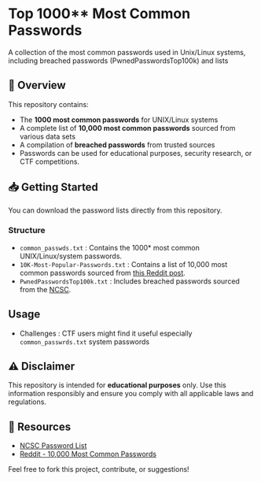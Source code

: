# Top 1000** Most Common Passwords
A collection of the most common passwords used in Unix/Linux systems, including breached passwords (PwnedPasswordsTop100k) and lists

## 📜 Overview

This repository contains:
- The **1000 most common passwords** for UNIX/Linux systems
- A complete list of **10,000 most common passwords** sourced from various data sets
- A compilation of **breached passwords** from trusted sources
- Passwords can be used for educational purposes, security research, or CTF competitions.

## 📥 Getting Started

You can download the password lists directly from this repository.

### Structure
- `common_passwds.txt` : Contains the 1000* most common UNIX/Linux/system passwords.
- `10K-Most-Popular-Passwords.txt` : Contains a list of 10,000 most common passwords sourced from [this Reddit post](https://www.reddit.com/r/wikipedia/comments/1ggk0v8/10000_most_common_passwords/).
- `PwnedPasswordsTop100k.txt` : Includes breached passwords sourced from the [NCSC](https://www.ncsc.gov.uk/static-assets/documents/PwnedPasswordsTop100k.txt).

## Usage
- Challenges : CTF users might find it useful especially `common_passwrds.txt`  system passwords

## ⚠️ Disclaimer

This repository is intended for **educational purposes** only. Use this information responsibly and ensure you comply with all applicable laws and regulations.

## 🔗 Resources

- [NCSC Password List](https://www.ncsc.gov.uk/static-assets/documents/PwnedPasswordsTop100k.txt)
- [Reddit - 10,000 Most Common Passwords](https://www.reddit.com/r/wikipedia/comments/1ggk0v8/10000_most_common_passwords/)

Feel free to fork this project, contribute, or suggestions!

